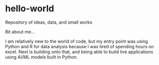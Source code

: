 # hello-world
Repository of ideas, data, and small works

Bit about me...

I am relatively new to the world of code, but my entry point was using Python and R for data analysis because I was tired of spending hours on excel.
Next is building onto that, and being able to build live applications using AI/ML models built in Python.
